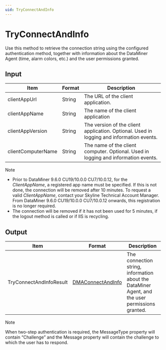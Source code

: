 ```yaml
---
uid: TryConnectAndInfo
---
```


# TryConnectAndInfo

Use this method to retrieve the connection string using the configured authentication method, together with information about the DataMiner Agent (time, alarm colors, etc.) and the user permissions granted.

## Input

| Item               | Format | Description                                                                              |
|--------------------|--------|------------------------------------------------------------------------------------------|
| clientAppUrl       | String | The URL of the client application.                                                       |
| clientAppName      | String | The name of the client application                                                       |
| clientAppVersion   | String | The version of the client application. Optional. Used in logging and information events. |
| clientComputerName | String | The name of the client computer. Optional. Used in logging and information events.       |

> [!NOTE]
>
> - Prior to DataMiner 9.6.0 CU19/10.0.0 CU7/10.0.12, for the *ClientAppName*, a registered app name must be specified. If this is not done, the connection will be removed after 10 minutes. To request a valid *ClientAppName*, contact your Skyline Technical Account Manager. From DataMiner 9.6.0 CU19/10.0.0 CU7/10.0.12 onwards, this registration is no longer required.
> - The connection will be removed if it has not been used for 5 minutes, if the logout method is called or if IIS is recycling.

## Output

| Item | Format | Description |
|--|--|--|
| TryConnectAndInfoResult | [DMAConnectAndInfo](xref:DMAConnectAndInfo) | The connection string, information about the DataMiner Agent, and the user permissions granted. |

> [!NOTE]
> When two-step authentication is required, the MessageType property will contain “Challenge” and the Message property will contain the challenge to which the user has to respond.
